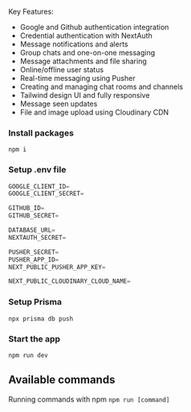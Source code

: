 Key Features:

- Google and Github authentication integration
- Credential authentication with NextAuth
- Message notifications and alerts
- Group chats and one-on-one messaging
- Message attachments and file sharing
- Online/offline user status
- Real-time messaging using Pusher
- Creating and managing chat rooms and channels
- Tailwind design UI and fully responsive
- Message seen updates
- File and image upload using Cloudinary CDN


### Install packages

```shell
npm i
```

### Setup .env file


```js
GOOGLE_CLIENT_ID=
GOOGLE_CLIENT_SECRET=

GITHUB_ID=
GITHUB_SECRET=

DATABASE_URL=
NEXTAUTH_SECRET=

PUSHER_SECRET=
PUSHER_APP_ID=
NEXT_PUBLIC_PUSHER_APP_KEY=

NEXT_PUBLIC_CLOUDINARY_CLOUD_NAME=
```

### Setup Prisma

```shell
npx prisma db push

```

### Start the app

```shell
npm run dev
```

## Available commands

Running commands with npm `npm run [command]`
